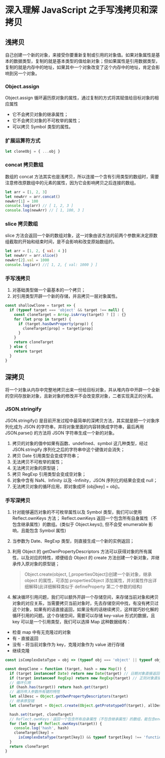 # 深入理解 JavaScript 之手写浅拷贝和深拷贝

## 浅拷贝

自己创建一个新的对象，来接受你要重新复制或引用的对象值。如果对象属性是基本的数据类型，复制的就是基本类型的值给新对象；但如果属性是引用数据类型，复制的就是内存中的地址，如果其中一个对象改变了这个内存中的地址，肯定会影响到另一个对象。

### Object.assign

Object.assign 循环遍历原对象的属性，通过复制的方式将其赋值给目标对象的相应属性

- 它不会拷贝对象的继承属性；
- 它不会拷贝对象的不可枚举的属性；
- 可以拷贝 Symbol 类型的属性。

### 扩展运算符方式

```js
let cloneObj = { ...obj }
```

### concat 拷贝数组

数组的 concat 方法其实也是浅拷贝，所以连接一个含有引用类型的数组时，需要注意修改原数组中的元素的属性，因为它会影响拷贝之后连接的数组。

```js
let arr = [1, 2, 3]
let newArr = arr.concat()
newArr[1] = 100
console.log(arr) // [ 1, 2, 3 ]
console.log(newArr) // [ 1, 100, 3 ]
```

### slice 拷贝数组

slice 方法会返回一个新的数组对象，这一对象由该方法的前两个参数来决定原数组截取的开始和结束时间，是不会影响和改变原始数组的。

```js
let arr = [1, 2, { val: 4 }]
let newArr = arr.slice()
newArr[2].val = 1000
console.log(arr) //[ 1, 2, { val: 1000 } ]
```

### 手写浅拷贝

1. 对基础类型做一个最基本的一个拷贝；
2. 对引用类型开辟一个新的存储，并且拷贝一层对象属性。

```js
const shallowClone = target => {
  if (typeof target === 'object' && target !== null) {
    const cloneTarget = Array.isArray(target) ? [] : {}
    for (let prop in target) {
      if (target.hasOwnProperty(prop)) {
        cloneTarget[prop] = target[prop]
      }
    }
    return cloneTarget
  } else {
    return target
  }
}
```

## 深拷贝

将一个对象从内存中完整地拷贝出来一份给目标对象，并从堆内存中开辟一个全新的空间存放新对象，且新对象的修改并不会改变原对象，二者实现真正的分离。

### JSON.stringify

JSON.stringify() 是目前开发过程中最简单的深拷贝方法，其实就是把一个对象序列化成为 JSON 的字符串，并将对象里面的内容转换成字符串，最后再用 JSON.parse() 的方法将 JSON 字符串生成一个新的对象。

1. 拷贝的对象的值中如果有函数、undefined、symbol 这几种类型，经过 JSON.stringify 序列化之后的字符串中这个键值对会消失；
2. 拷贝 Date 引用类型会变成字符串；
3. 无法拷贝不可枚举的属性；
4. 无法拷贝对象的原型链；
5. 拷贝 RegExp 引用类型会变成空对象；
6. 对象中含有 NaN、Infinity 以及 -Infinity，JSON 序列化的结果会变成 null；
7. 无法拷贝对象的循环应用，即对象成环 (obj[key] = obj)。

### 手写深拷贝

1. 针对能够遍历对象的不可枚举属性以及 Symbol 类型，我们可以使用 Reflect.ownKeys 方法； Reflect.ownKeys 返回一个包含所有自身属性（不包含继承属性）的数组。(类似于 Object.keys(), 但不会受 enumerable 影响，且能包含 Symbol 属性)
2. 当参数为 Date、RegExp 类型，则直接生成一个新的实例返回；
3. 利用 Object 的 getOwnPropertyDescriptors 方法可以获得对象的所有属性，以及对应的特性，顺便结合 Object 的 create 方法创建一个新对象，并继承传入原对象的原型链；

   > Object.create(object, [,propertiesObject])创建一个新对象，继承 object 的属性，可添加 propertiesObject 添加属性，并对属性作出详细解释(此详细解释类似于 defineProperty 第二个参数的结构)

4. 解决循环引用问题，我们可以额外开辟一个存储空间，来存储当前对象和拷贝对象的对应关系，当需要拷贝当前对象时，先去存储空间中找，有没有拷贝过这个对象，如果有的话直接返回，如果没有的话继续拷贝，这样就巧妙化解的循环引用的问题。这个存储空间，需要可以存储 key-value 形式的数据，且 key 可以是一个引用类型，我们可以选择 Map 这种数据结构：

- 检查 map 中有无克隆过的对象
- 有 - 直接返回
- 没有 - 将当前对象作为 key，克隆对象作为 value 进行存储
- 继续克隆

```js
const isComplexDataType = obj => (typeof obj === 'object' || typeof obj === 'function') && obj !== null

const deepClone = function (target, hash = new Map()) {
  if (target instanceof Date) return new Date(target) // 日期对象直接返回一个新的日期对象
  if (target instanceof RegExp) return new RegExp(target) // 正则对象直接返回一个新的正则对象
  // 循环引用
  if (hash.has(target)) return hash.get(target)
  // 遍历传入参数所有键的特性
  let allDesc = Object.getOwnPropertyDescriptors(target)
  // 继承原型链
  let cloneTarget = Object.create(Object.getPrototypeOf(target), allDesc)

  hash.set(target, cloneTarget)
  // Reflect.ownKeys：返回一个包含所有自身属性（不包含继承属性）的数组，能包含enumerable(false)、Symbol属性
  for (let key of Reflect.ownKeys(target)) {
    console.log('hash', hash)
    cloneTarget[key] =
      isComplexDataType(target[key]) && typeof target[key] !== 'function' ? deepClone(target[key], hash) : target[key]
  }
  return cloneTarget
}
```
